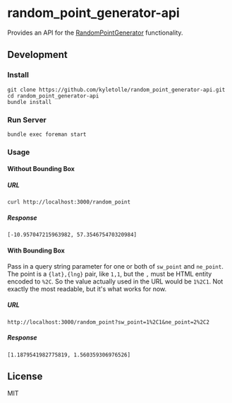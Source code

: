 # random_point_generator-api

Provides an API for the [RandomPointGenerator](https://github.com/kyletolle/random_point_generator) functionality.

## Development

### Install

```
git clone https://github.com/kyletolle/random_point_generator-api.git
cd random_point_generator-api
bundle install
```

### Run Server

```
bundle exec foreman start
```

### Usage

#### Without Bounding Box

##### URL

```
curl http://localhost:3000/random_point
```

##### Response
```
[-10.957047215963982, 57.354675470320984]
```

#### With Bounding Box

Pass in a query string parameter for one or both of `sw_point` and `ne_point`.
The point is a `{lat},{lng}` pair, like `1,1`, but the `,` must be HTML entity encoded to `%2C`. So the value actually used in the URL would be `1%2C1`. Not exactly the most readable, but it's what works for now.

##### URL

```
http://localhost:3000/random_point?sw_point=1%2C1&ne_point=2%2C2
```

##### Response

```
[1.1879541982775819, 1.560359306976526]
```

## License

MIT


